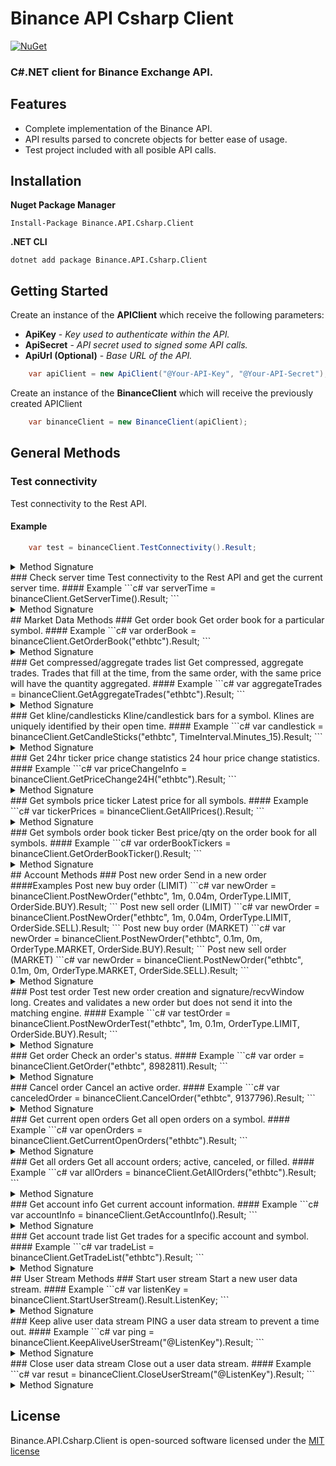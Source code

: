 # Binance API Csharp Client
[![NuGet](https://img.shields.io/badge/nuget-v1.0.1-blue.svg)](https://www.nuget.org/packages/Binance.API.Csharp.Client)
### C#.NET client for Binance Exchange API.

## Features
- Complete implementation of the Binance API.
- API results parsed to concrete objects for better ease of usage.
- Test project included with all posible API calls.

## Installation

**Nuget Package Manager**
```
Install-Package Binance.API.Csharp.Client
```
**.NET CLI**
```
dotnet add package Binance.API.Csharp.Client
```
## Getting Started
Create an instance of the **APIClient** which receive the following parameters:

* **ApiKey** - *Key used to authenticate within the API.*
* **ApiSecret** - *API secret used to signed some API calls.*
* **ApiUrl (Optional)** - *Base URL of the API.*
```c#
    var apiClient = new ApiClient("@Your-API-Key", "@Your-API-Secret");
```

Create an instance of the **BinanceClient** which will receive the previously created APIClient
 
```c#
    var binanceClient = new BinanceClient(apiClient);
```

## General Methods
### Test connectivity
Test connectivity to the Rest API.
#### Example
```c#
    var test = binanceClient.TestConnectivity().Result;
```
<details>
 <summary>Method Signature</summary>
```c#
    public async Task<dynamic> TestConnectivity()
```
</details>
### Check server time
Test connectivity to the Rest API and get the current server time.
#### Example
```c#
    var serverTime = binanceClient.GetServerTime().Result;
```
<details>
 <summary>Method Signature</summary>
```c#
    public async Task<ServerInfo> GetServerTime()
```
</details>
## Market Data Methods
### Get order book
Get order book for a particular symbol.
#### Example
```c#
    var orderBook = binanceClient.GetOrderBook("ethbtc").Result;
```
<details>
 <summary>Method Signature</summary>
```c#
    public async Task<OrderBook> GetOrderBook(string symbol, int limit = 100)
```
</details>
### Get compressed/aggregate trades list
Get compressed, aggregate trades. Trades that fill at the time, from the same order, with the same price will have the quantity aggregated.
#### Example
```c#
    var aggregateTrades = binanceClient.GetAggregateTrades("ethbtc").Result;
```
<details>
 <summary>Method Signature</summary>
```c#
    public async Task<IEnumerable<AggregateTrade>> GetAggregateTrades(string symbol, int limit = 500)
```
</details>
### Get kline/candlesticks
Kline/candlestick bars for a symbol. Klines are uniquely identified by their open time.
#### Example
```c#
    var candlestick = binanceClient.GetCandleSticks("ethbtc", TimeInterval.Minutes_15).Result;
```
<details>
 <summary>Method Signature</summary>
```c#
    public async Task<IEnumerable<Candlestick>> GetCandleSticks(string symbol, TimeInterval interval, int limit = 500)
```
</details>
### Get 24hr ticker price change statistics
24 hour price change statistics.
#### Example
```c#
    var priceChangeInfo = binanceClient.GetPriceChange24H("ethbtc").Result;
```
<details>
 <summary>Method Signature</summary>
```c#
    public async Task<PriceChangeInfo> GetPriceChange24H(string symbol)
```
</details>
### Get symbols price ticker
Latest price for all symbols.
#### Example
```c#
    var tickerPrices = binanceClient.GetAllPrices().Result;
```
<details>
 <summary>Method Signature</summary>
```c#
    public async Task<IEnumerable<SymbolPrice>> GetAllPrices()
```
</details>
### Get symbols order book ticker
Best price/qty on the order book for all symbols.
#### Example
```c#
    var orderBookTickers = binanceClient.GetOrderBookTicker().Result;
```
<details>
 <summary>Method Signature</summary>
```c#
    public async Task<IEnumerable<OrderBookTicker>> GetOrderBookTicker()
```
</details>
## Account Methods
### Post new order
Send in a new order
####Examples
Post new buy order (LIMIT)
```c#
    var newOrder = binanceClient.PostNewOrder("ethbtc", 1m, 0.04m, OrderType.LIMIT, OrderSide.BUY).Result;
```
Post new sell order (LIMIT)
```c#
    var newOrder = binanceClient.PostNewOrder("ethbtc", 1m, 0.04m, OrderType.LIMIT, OrderSide.SELL).Result;
```
Post new buy order (MARKET)
```c#
    var newOrder = binanceClient.PostNewOrder("ethbtc", 0.1m, 0m, OrderType.MARKET, OrderSide.BUY).Result;
```
Post new sell order (MARKET)
```c#
    var newOrder = binanceClient.PostNewOrder("ethbtc", 0.1m, 0m, OrderType.MARKET, OrderSide.SELL).Result;
```
<details>
 <summary>Method Signature</summary>
```c#
    public async Task<NewOrder> PostNewOrder(string symbol, decimal quantity, decimal price, OrderType orderType, OrderSide side, TimeInForce timeInForce = TimeInForce.GTC, long recvWindow = 6000000)
```
</details>
### Post test order 
Test new order creation and signature/recvWindow long. Creates and validates a new order but does not send it into the matching engine.
#### Example
```c#
    var testOrder = binanceClient.PostNewOrderTest("ethbtc", 1m, 0.1m, OrderType.LIMIT, OrderSide.BUY).Result;
```
<details>
 <summary>Method Signature</summary>
```c#
    public async Task<dynamic> PostNewOrderTest(string symbol, decimal quantity, decimal price, OrderType orderType, OrderSide side, TimeInForce timeInForce = TimeInForce.GTC, long recvWindow = 6000000)
```
</details>
### Get order
Check an order's status.
#### Example
```c#
    var order = binanceClient.GetOrder("ethbtc", 8982811).Result;
```
<details>
 <summary>Method Signature</summary>
```c#
    public async Task<Order> GetOrder(string symbol, long? orderId = null, string origClientOrderId = null, long recvWindow = 6000000)
```
</details>
 ### Cancel order 
Cancel an active order.
#### Example
```c#
    var canceledOrder = binanceClient.CancelOrder("ethbtc", 9137796).Result;
```
<details>
 <summary>Method Signature</summary>
```c#
    public async Task<CanceledOrder> CancelOrder(string symbol, long? orderId = null, string origClientOrderId = null, long recvWindow = 6000000)
```
</details>
### Get current open orders
Get all open orders on a symbol.
#### Example
```c#
    var openOrders = binanceClient.GetCurrentOpenOrders("ethbtc").Result;
```
<details>
 <summary>Method Signature</summary>
```c#
    public async Task<IEnumerable<Order>> GetCurrentOpenOrders(string symbol, long recvWindow = 6000000)
```
</details>
### Get all orders
Get all account orders; active, canceled, or filled.
#### Example
```c#
    var allOrders = binanceClient.GetAllOrders("ethbtc").Result;
```
<details>
 <summary>Method Signature</summary>
```c#
    public async Task<IEnumerable<Order>> GetAllOrders(string symbol, long? orderId = null, int limit = 500, long recvWindow = 6000000)
```
</details>
### Get account info
Get current account information.
#### Example
```c#
    var accountInfo = binanceClient.GetAccountInfo().Result;
```
<details>
 <summary>Method Signature</summary>
```c#
    public async Task<AccountInfo> GetAccountInfo(long recvWindow = 6000000)
```
</details>
### Get account trade list
Get trades for a specific account and symbol.
#### Example
```c#
    var tradeList = binanceClient.GetTradeList("ethbtc").Result;
```
<details>
 <summary>Method Signature</summary>
```c#
    public async Task<IEnumerable<Trade>> GetTradeList(string symbol, long recvWindow = 6000000)
```
</details>
## User Stream Methods
### Start user stream
Start a new user data stream.
#### Example
```c#
    var listenKey = binanceClient.StartUserStream().Result.ListenKey;
```
<details>
 <summary>Method Signature</summary>
```c#
    public async Task<UserStreamInfo> StartUserStream()
```
</details>
### Keep alive user data stream
PING a user data stream to prevent a time out.
#### Example
```c#
    var ping = binanceClient.KeepAliveUserStream("@ListenKey").Result;
```
<details>
 <summary>Method Signature</summary>
```c#
    public async Task<dynamic> KeepAliveUserStream(string listenKey)
```
</details>
### Close user data stream
Close out a user data stream.
#### Example
```c#
    var resut = binanceClient.CloseUserStream("@ListenKey").Result;
```
<details>
 <summary>Method Signature</summary>
```c#
    public async Task<dynamic> CloseUserStream(string listenKey)
```
</details>

## License

Binance.API.Csharp.Client is open-sourced software licensed under the [MIT license](http://opensource.org/licenses/MIT)
